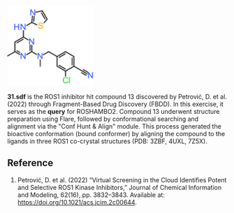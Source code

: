 ![ROS1 inhibitor compound 31](data/AZ-ROS1-inhibitor-31.png)

**31.sdf** is the ROS1 inhibitor hit compound 13 discovered by Petrović, D. et al. (2022) through Fragment-Based Drug Discovery (FBDD). In this exercise, it serves as the **query** for ROSHAMBO2. Compound 13 underwent structure preparation using Flare, followed by conformational searching and alignment via the "Conf Hunt & Align" module. This process generated the bioactive conformation (bound conformer) by aligning the compound to the ligands in three ROS1 co-crystal structures (PDB: 3ZBF, 4UXL, 7Z5X).


## Reference
1. Petrović, D. et al. (2022) “Virtual Screening in the Cloud Identifies Potent and Selective ROS1 Kinase Inhibitors,” Journal of Chemical Information and Modeling, 62(16), pp. 3832–3843. Available at: https://doi.org/10.1021/acs.jcim.2c00644.

